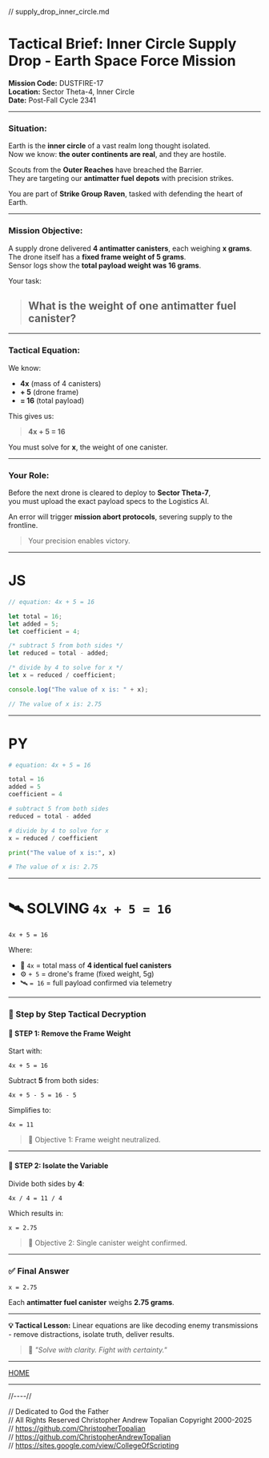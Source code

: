 // supply_drop_inner_circle.md

# Tactical Brief: Inner Circle Supply Drop - Earth Space Force Mission

**Mission Code:** DUSTFIRE-17  
**Location:** Sector Theta-4, Inner Circle  
**Date:** Post-Fall Cycle 2341

---

### Situation:

Earth is the **inner circle** of a vast realm long thought isolated.  
Now we know: **the outer continents are real**, and they are hostile.

Scouts from the **Outer Reaches** have breached the Barrier.  
They are targeting our **antimatter fuel depots** with precision strikes.

You are part of **Strike Group Raven**, tasked with defending the heart of Earth.

---

### Mission Objective:

A supply drone delivered **4 antimatter canisters**, each weighing **x grams**.  
The drone itself has a **fixed frame weight of 5 grams**.  
Sensor logs show the **total payload weight was 16 grams**.

Your task:

> ## **What is the weight of one antimatter fuel canister?**

---

### Tactical Equation:

We know:

- **4x** (mass of 4 canisters)  
- **+ 5** (drone frame)  
- **= 16** (total payload)

This gives us:

> **4x + 5 = 16**

You must solve for **x**, the weight of one canister.

---

### Your Role:

Before the next drone is cleared to deploy to **Sector Theta-7**,  
you must upload the exact payload specs to the Logistics AI.

An error will trigger **mission abort protocols**, severing supply to the frontline.

> Your precision enables victory.

---

# **JS**  
```javascript
// equation: 4x + 5 = 16

let total = 16;
let added = 5;
let coefficient = 4;

/* subtract 5 from both sides */
let reduced = total - added;

/* divide by 4 to solve for x */
let x = reduced / coefficient;

console.log("The value of x is: " + x);

// The value of x is: 2.75
````

---

# **PY**

```python
# equation: 4x + 5 = 16

total = 16
added = 5
coefficient = 4

# subtract 5 from both sides
reduced = total - added

# divide by 4 to solve for x
x = reduced / coefficient

print("The value of x is:", x)

# The value of x is: 2.75
```

---

# 🛰️ SOLVING `4x + 5 = 16`

```
4x + 5 = 16
```

Where:

* 🧪 `4x` = total mass of **4 identical fuel canisters**
* ⚙️ `+ 5` = drone's frame (fixed weight, 5g)
* 🛰️ `= 16` = full payload confirmed via telemetry

---

### 🧩 Step by Step Tactical Decryption

#### 🔻 STEP 1: Remove the Frame Weight

Start with:

```
4x + 5 = 16
```

Subtract **5** from both sides:

```
4x + 5 - 5 = 16 - 5
```

Simplifies to:

```
4x = 11
```

> 🎯 Objective 1: Frame weight neutralized.

---

#### 🔻 STEP 2: Isolate the Variable

Divide both sides by **4**:

```
4x / 4 = 11 / 4
```

Which results in:

```
x = 2.75
```

> 🎯 Objective 2: Single canister weight confirmed.

---

### ✅ Final Answer

```
x = 2.75
```

Each **antimatter fuel canister** weighs **2.75 grams**.

---

**💡 Tactical Lesson:**
Linear equations are like decoding enemy transmissions -
remove distractions, isolate truth, deliver results.

> 🧠 *"Solve with clarity. Fight with certainty."*

---

[HOME](../../../../README.md)

---

//----//

// Dedicated to God the Father  
// All Rights Reserved Christopher Andrew Topalian Copyright 2000-2025  
// https://github.com/ChristopherTopalian  
// https://github.com/ChristopherAndrewTopalian  
// https://sites.google.com/view/CollegeOfScripting

